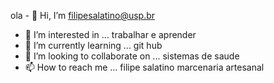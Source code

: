 ola - 👋 Hi, I’m filipesalatino@usp.br
- 👀 I’m interested in ... trabalhar e aprender
- 🌱 I’m currently learning ... git hub
- 💞️ I’m looking to collaborate on ... sistemas de saude 
- 📫 How to reach me ... filipe salatino marcenaria artesanal

<!---
FILILIFE/FILILIFE is a ✨ special ✨ repository because its `README.md` (this file) appears on your GitHub profile.
You can click the Preview link to take a look at your changes.
--->
